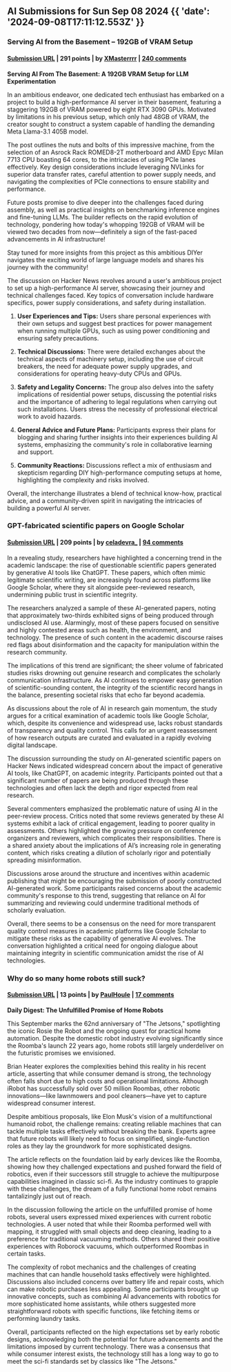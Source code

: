 ## AI Submissions for Sun Sep 08 2024 {{ 'date': '2024-09-08T17:11:12.553Z' }}

### Serving AI from the Basement – 192GB of VRAM Setup

#### [Submission URL](https://ahmadosman.com/blog/serving-ai-from-basement/) | 291 points | by [XMasterrrr](https://news.ycombinator.com/user?id=XMasterrrr) | [240 comments](https://news.ycombinator.com/item?id=41481852)

**Serving AI From The Basement: A 192GB VRAM Setup for LLM Experimentation**

In an ambitious endeavor, one dedicated tech enthusiast has embarked on a project to build a high-performance AI server in their basement, featuring a staggering 192GB of VRAM powered by eight RTX 3090 GPUs. Motivated by limitations in his previous setup, which only had 48GB of VRAM, the creator sought to construct a system capable of handling the demanding Meta Llama-3.1 405B model.

The post outlines the nuts and bolts of this impressive machine, from the selection of an Asrock Rack ROMED8-2T motherboard and AMD Epyc Milan 7713 CPU boasting 64 cores, to the intricacies of using PCIe lanes effectively. Key design considerations include leveraging NVLinks for superior data transfer rates, careful attention to power supply needs, and navigating the complexities of PCIe connections to ensure stability and performance.

Future posts promise to dive deeper into the challenges faced during assembly, as well as practical insights on benchmarking inference engines and fine-tuning LLMs. The builder reflects on the rapid evolution of technology, pondering how today's whopping 192GB of VRAM will be viewed two decades from now—definitely a sign of the fast-paced advancements in AI infrastructure!

Stay tuned for more insights from this project as this ambitious DIYer navigates the exciting world of large language models and shares his journey with the community!

The discussion on Hacker News revolves around a user's ambitious project to set up a high-performance AI server, showcasing their journey and technical challenges faced. Key topics of conversation include hardware specifics, power supply considerations, and safety during installation.

1. **User Experiences and Tips:** Users share personal experiences with their own setups and suggest best practices for power management when running multiple GPUs, such as using power conditioning and ensuring safety precautions.

2. **Technical Discussions:** There were detailed exchanges about the technical aspects of machinery setup, including the use of circuit breakers, the need for adequate power supply upgrades, and considerations for operating heavy-duty CPUs and GPUs.

3. **Safety and Legality Concerns:** The group also delves into the safety implications of residential power setups, discussing the potential risks and the importance of adhering to legal regulations when carrying out such installations. Users stress the necessity of professional electrical work to avoid hazards.

4. **General Advice and Future Plans:** Participants express their plans for blogging and sharing further insights into their experiences building AI systems, emphasizing the community's role in collaborative learning and support.

5. **Community Reactions:** Discussions reflect a mix of enthusiasm and skepticism regarding DIY high-performance computing setups at home, highlighting the complexity and risks involved.

Overall, the interchange illustrates a blend of technical know-how, practical advice, and a community-driven spirit in navigating the intricacies of building a powerful AI server.

### GPT-fabricated scientific papers on Google Scholar

#### [Submission URL](https://misinforeview.hks.harvard.edu/article/gpt-fabricated-scientific-papers-on-google-scholar-key-features-spread-and-implications-for-preempting-evidence-manipulation/) | 209 points | by [celadevra_](https://news.ycombinator.com/user?id=celadevra_) | [94 comments](https://news.ycombinator.com/item?id=41477516)

In a revealing study, researchers have highlighted a concerning trend in the academic landscape: the rise of questionable scientific papers generated by generative AI tools like ChatGPT. These papers, which often mimic legitimate scientific writing, are increasingly found across platforms like Google Scholar, where they sit alongside peer-reviewed research, undermining public trust in scientific integrity. 

The researchers analyzed a sample of these AI-generated papers, noting that approximately two-thirds exhibited signs of being produced through undisclosed AI use. Alarmingly, most of these papers focused on sensitive and highly contested areas such as health, the environment, and technology. The presence of such content in the academic discourse raises red flags about disinformation and the capacity for manipulation within the research community.

The implications of this trend are significant; the sheer volume of fabricated studies risks drowning out genuine research and complicates the scholarly communication infrastructure. As AI continues to empower easy generation of scientific-sounding content, the integrity of the scientific record hangs in the balance, presenting societal risks that echo far beyond academia.

As discussions about the role of AI in research gain momentum, the study argues for a critical examination of academic tools like Google Scholar, which, despite its convenience and widespread use, lacks robust standards of transparency and quality control. This calls for an urgent reassessment of how research outputs are curated and evaluated in a rapidly evolving digital landscape.

The discussion surrounding the study on AI-generated scientific papers on Hacker News indicated widespread concern about the impact of generative AI tools, like ChatGPT, on academic integrity. Participants pointed out that a significant number of papers are being produced through these technologies and often lack the depth and rigor expected from real research. 

Several commenters emphasized the problematic nature of using AI in the peer-review process. Critics noted that some reviews generated by these AI systems exhibit a lack of critical engagement, leading to poorer quality in assessments. Others highlighted the growing pressure on conference organizers and reviewers, which complicates their responsibilities. There is a shared anxiety about the implications of AI’s increasing role in generating content, which risks creating a dilution of scholarly rigor and potentially spreading misinformation.

Discussions arose around the structure and incentives within academic publishing that might be encouraging the submission of poorly constructed AI-generated work. Some participants raised concerns about the academic community's response to this trend, suggesting that reliance on AI for summarizing and reviewing could undermine traditional methods of scholarly evaluation. 

Overall, there seems to be a consensus on the need for more transparent quality control measures in academic platforms like Google Scholar to mitigate these risks as the capability of generative AI evolves. The conversation highlighted a critical need for ongoing dialogue about maintaining integrity in scientific communication amidst the rise of AI technologies.

### Why do so many home robots still suck?

#### [Submission URL](https://techcrunch.com/2024/09/01/why-do-so-many-home-robots-still-suck/) | 13 points | by [PaulHoule](https://news.ycombinator.com/user?id=PaulHoule) | [17 comments](https://news.ycombinator.com/item?id=41481696)

**Daily Digest: The Unfulfilled Promise of Home Robots** 

This September marks the 62nd anniversary of "The Jetsons," spotlighting the iconic Rosie the Robot and the ongoing quest for practical home automation. Despite the domestic robot industry evolving significantly since the Roomba's launch 22 years ago, home robots still largely underdeliver on the futuristic promises we envisioned.

Brian Heater explores the complexities behind this reality in his recent article, asserting that while consumer demand is strong, the technology often falls short due to high costs and operational limitations. Although iRobot has successfully sold over 50 million Roombas, other robotic innovations—like lawnmowers and pool cleaners—have yet to capture widespread consumer interest.

Despite ambitious proposals, like Elon Musk's vision of a multifunctional humanoid robot, the challenge remains: creating reliable machines that can tackle multiple tasks effectively without breaking the bank. Experts agree that future robots will likely need to focus on simplified, single-function roles as they lay the groundwork for more sophisticated designs.

The article reflects on the foundation laid by early devices like the Roomba, showing how they challenged expectations and pushed forward the field of robotics, even if their successors still struggle to achieve the multipurpose capabilities imagined in classic sci-fi. As the industry continues to grapple with these challenges, the dream of a fully functional home robot remains tantalizingly just out of reach.

In the discussion following the article on the unfulfilled promise of home robots, several users expressed mixed experiences with current robotic technologies. A user noted that while their Roomba performed well with mapping, it struggled with small objects and deep cleaning, leading to a preference for traditional vacuuming methods. Others shared their positive experiences with Roborock vacuums, which outperformed Roombas in certain tasks.

The complexity of robot mechanics and the challenges of creating machines that can handle household tasks effectively were highlighted. Discussions also included concerns over battery life and repair costs, which can make robotic purchases less appealing. Some participants brought up innovative concepts, such as combining AI advancements with robotics for more sophisticated home assistants, while others suggested more straightforward robots with specific functions, like fetching items or performing laundry tasks.

Overall, participants reflected on the high expectations set by early robotic designs, acknowledging both the potential for future advancements and the limitations imposed by current technology. There was a consensus that while consumer interest exists, the technology still has a long way to go to meet the sci-fi standards set by classics like "The Jetsons."

